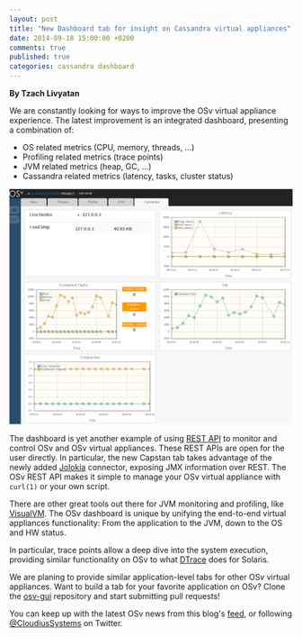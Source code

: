 ```yaml
---
layout: post
title: "New Dashboard tab for insight on Cassandra virtual appliances"
date: 2014-09-18 15:00:00 +0200
comments: true
published: true
categories: cassandra dashboard
---
```


**By Tzach Livyatan**

We are constantly looking for ways to improve the OSv virtual appliance experience.  The latest improvement is an integrated dashboard, presenting a combination of:

* OS related metrics (CPU, memory, threads, ...) 
* Profiling related metrics (trace points)
* JVM related metrics (heap, GC, ...)
* Cassandra related metrics (latency, tasks, cluster status)

![tab](/images/cassandra-tab.png)

<!-- more -->
The dashboard is yet another example of using
[REST API](osv.io/api/swagger-ui/dist/index.html) to monitor and
control OSv and
OSv virtual appliances. These REST APIs are open for the
user directly. In particular, the new Capstan tab takes advantage of the newly added
[Jolokia](http://osv.io/blog/blog/2014/08/26/jolokia-jmx-connectivity-in-osv/)
connector, exposing JMX information over REST.
The OSv REST API makes it simple to manage your OSv virtual appliance with `curl(1)` or your own script.

There are other great tools out there for JVM monitoring and profiling, like [VisualVM](http://visualvm.java.net/).
The OSv dashboard is unique by unifying the end-to-end virtual appliances functionality:
From the application to the JVM, down to the OS and HW status.

In particular, trace points allow a deep dive into the system execution, providing similar functionality on OSv to what [DTrace](https://en.wikipedia.org/wiki/DTrace) does for Solaris.

We are planing to provide similar application-level tabs for other OSv virtual appliances.
Want to build a tab for your favorite application on OSv? 
Clone the [osv-gui](https://github.com/cloudius-systems/osv-gui) repository and start submitting pull requests!

You can keep up with the latest OSv news from this blog's [feed](http://osv.io/blog/atom.xml), or following [@CloudiusSystems](https://twitter.com/CloudiusSystems) on Twitter.

